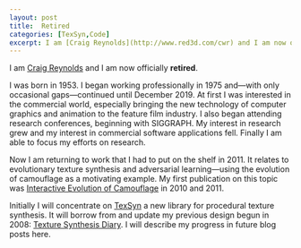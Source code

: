 ```yaml
---
layout: post
title:  Retired
categories: [TexSyn,Code]
excerpt: I am [Craig Reynolds](http://www.red3d.com/cwr) and I am now officially **retired**.
---
```


I am [Craig Reynolds](http://www.red3d.com/cwr) and I am now officially **retired**.

I was born in 1953. I began working professionally in 1975 and—with only occasional gaps—continued until December 2019. At first I was interested in the commercial world, especially bringing the new technology of computer graphics and animation to the feature film industry. I also began attending research conferences, beginning with SIGGRAPH. My interest in research grew and my interest in commercial software applications fell. Finally I am able to focus my efforts on research.

Now I am returning to work that I had to put on the shelf in 2011. It relates to evolutionary texture synthesis and adversarial learning—using the evolution of camouflage as a motivating example. My first publication on this topic was [Interactive Evolution of Camouflage](https://www.red3d.com/cwr/iec/) in 2010 and 2011.

Initially I will concentrate on [TexSyn](https://github.com/cwreynolds/TexSyn) a new library for procedural texture synthesis. It will borrow from and update my previous design begun in 2008: [Texture Synthesis Diary](http://www.red3d.com/cwr/texsyn/diary.html). I will describe my progress in future blog posts here.
